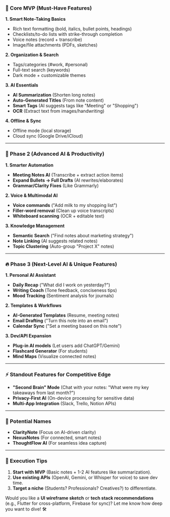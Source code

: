 ### **📌 Core MVP (Must-Have Features)**  
**1. Smart Note-Taking Basics**  
- Rich text formatting (bold, italics, bullet points, headings)  
- Checklists/to-do lists with strike-through completion  
- Voice notes (record + transcribe)  
- Image/file attachments (PDFs, sketches)  

**2. Organization & Search**  
- Tags/categories (#work, #personal)  
- Full-text search (keywords)  
- Dark mode + customizable themes  

**3. AI Essentials**  
- **AI Summarization** (Shorten long notes)  
- **Auto-Generated Titles** (From note content)  
- **Smart Tags** (AI suggests tags like "Meeting" or "Shopping")  
- **OCR** (Extract text from images/handwriting)  

**4. Offline & Sync**  
- Offline mode (local storage)  
- Cloud sync (Google Drive/iCloud)  

-------




### **🚀 Phase 2 (Advanced AI & Productivity)**  
**1. Smarter Automation**  
- **Meeting Notes AI** (Transcribe + extract action items)  
- **Expand Bullets → Full Drafts** (AI rewrites/elaborates)  
- **Grammar/Clarity Fixes** (Like Grammarly)  

**2. Voice & Multimodal AI**  
- **Voice commands** ("Add milk to my shopping list")  
- **Filler-word removal** (Clean up voice transcripts)  
- **Whiteboard scanning** (OCR + editable text)  

**3. Knowledge Management**  
- **Semantic Search** ("Find notes about marketing strategy")  
- **Note Linking** (AI suggests related notes)  
- **Topic Clustering** (Auto-group "Project X" notes)  

---

### **🔥 Phase 3 (Next-Level AI & Unique Features)**  
**1. Personal AI Assistant**  
- **Daily Recap** ("What did I work on yesterday?")  
- **Writing Coach** (Tone feedback, conciseness tips)  
- **Mood Tracking** (Sentiment analysis for journals)  

**2. Templates & Workflows**  
- **AI-Generated Templates** (Resume, meeting notes)  
- **Email Drafting** ("Turn this note into an email")  
- **Calendar Sync** ("Set a meeting based on this note")  

**3. Dev/API Expansion**  
- **Plug-in AI models** (Let users add ChatGPT/Gemini)  
- **Flashcard Generator** (For students)  
- **Mind Maps** (Visualize connected notes)  

---

### **⚡ Standout Features for Competitive Edge**  
- **"Second Brain" Mode** (Chat with your notes: "What were my key takeaways from last month?")  
- **Privacy-First AI** (On-device processing for sensitive data)  
- **Multi-App Integration** (Slack, Trello, Notion APIs)  

---

### **🎯 Potential Names**  
- **ClarityNote** (Focus on AI-driven clarity)  
- **NexusNotes** (For connected, smart notes)  
- **ThoughtFlow AI** (For seamless idea capture)  

---

### **📌 Execution Tips**  
1. **Start with MVP** (Basic notes + 1-2 AI features like summarization).  
2. **Use existing APIs** (OpenAI, Gemini, or Whisper for voice) to save dev time.  
3. **Target a niche** (Students? Professionals? Creatives?) to differentiate.  

Would you like a **UI wireframe sketch** or **tech stack recommendations** (e.g., Flutter for cross-platform, Firebase for sync)? Let me know how deep you want to dive! 🛠️
